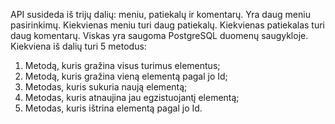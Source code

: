 API susideda iš trijų dalių: meniu, patiekalų ir komentarų. Yra daug meniu pasirinkimų. Kiekvienas meniu turi daug patiekalų. 
Kiekvienas patiekalas turi daug komentarų. Viskas yra saugoma PostgreSQL duomenų saugykloje. Kiekviena iš dalių turi 5 metodus:
1) Metodą, kuris gražina visus turimus elementus;
2) Metodą, kuris gražina vieną elementą pagal jo Id;
3) Metodas, kuris sukuria naują elementą;
4) Metodas, kuris atnaujina jau egzistuojantį elementą;
5) Metodas, kuris ištrina elementą pagal jo Id.
